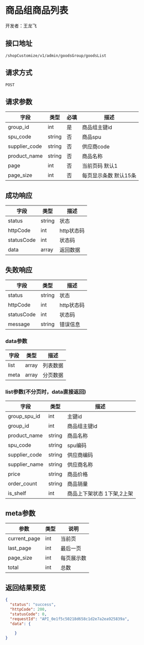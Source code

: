 # 商品组商品列表
开发者：王龙飞

## 接口地址
`/shopCustomize/v1/admin/goodsGroup/goodsList`

## 请求方式
`POST`

## 请求参数
| 字段 | 类型   | 必填 | 描述     |
| ---- | ------ | ---- | -------- |
| group_id | int | 是  | 商品组主键id |
| spu_code | string | 否  | 商品spu |
| supplier_code | string | 否  | 供应商code |
| product_name | string | 否  | 商品名称 |
| page | int | 否  | 当前页码 默认1 |
| page_size | int | 否  | 每页显示条数 默认15条 |

## 成功响应
| 字段       | 类型    | 描述        |
| ---------- | ------- | ----------- |
| status    | string  | 状态    |
| httpCode     | int  | http状态码    |
| statusCode | int  | 状态码 |
| data  | array  | 返回数据      |

## 失败响应
| 字段       | 类型    | 描述        |
| ---------- | ------- | ----------- |
| status    | string  | 状态    |
| httpCode     | int  | http状态码    |
| statusCode | int  | 状态码 |
| message  | string  | 错误信息      |

### data参数
| 字段 | 类型 | 描述 |
| ---------- | ------- | ----------- |
|list|array|列表数据|
|meta|array|分页数据|

### list参数(不分页时，data直接返回)
| 字段 | 类型 | 描述 |
| ---------- | ------- | ----------- |
| group_spu_id | int | 主键id |
| group_id | int | 商品组主键id |
| product_name | string | 商品名称 |
| spu_code | string | spu编码 |
| supplier_code | string | 供应商编码 |
| supplier_name | string | 供应商名称 |
| price | string | 商品价格 |
| order_count | string | 商品销量 |
| is_shelf | int | 商品上下架状态 1下架,2上架 |

## meta参数
|参数|类型|说明|
| ---------- | ------- | ----------- |
|current_page|int|当前页|
|last_page|int|最后一页|
|page_size|int|每页展示数|
|total|int|总数|

## 返回结果预览
```json
{
  "status": "success",
  "httpCode": 200,
  "statusCode": 0,
  "requestId": "API_0e1f5c50218d658c1d2e7a2ea925839a",
  "data": {
  
    }
}
```